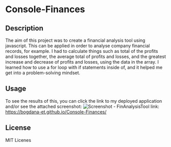 # Console-Finances

## Description

The aim of this project was to create a financial analysis tool using javascript. This can be applied in order to analyse company financial records, for example. 
I had to calculate things such as total of the profits and losses together, the average total of profits and losses, and the greatest increase and decrease of profits and losses, using the data in the array. 
I learned how to use a for loop with if statements inside of, and it helped me get into a problem-solving mindset.

## Usage

To see the results of this, you can click the link to my deployed application and/or see the attached screenshot:
![Screenshot - FinAnalysisTool](https://github.com/bogdana-et/Console-Finances/assets/146033718/d3cb5ef5-c673-4a92-b8d4-915b269da970)
link: https://bogdana-et.github.io/Console-Finances/
## License

MIT Licenes
